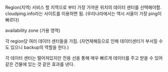 Region(지역)
서비스 할 지역으로 부터 가장 가까운 위치의 데이터 센터를 선택해야함.
cloudping.info라는 사이트를 이용하면 됨.
(우리나라에서는 역시 서울이 가장 ping이 빠르다)

availability zone (가용 영역)

각 region당 여러 데이터 센터들을 가짐. (자연재해등으로 인해 데이터센터가 부서질 수도 있으니 backup의 역할을 한다.)

각 데이터 센터는 떨어져있지만 전용 선을 통해 매우 빠르게 데이터를 주고 받을 수 있어 같은 건물에 있는 것 같은 효과를 낸다.
